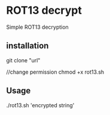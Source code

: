 # ROT13 decrypt
Simple ROT13 decryption

## installation
git clone "url"

//change permission
chmod +x rot13.sh

## Usage
./rot13.sh 'encrypted string'
